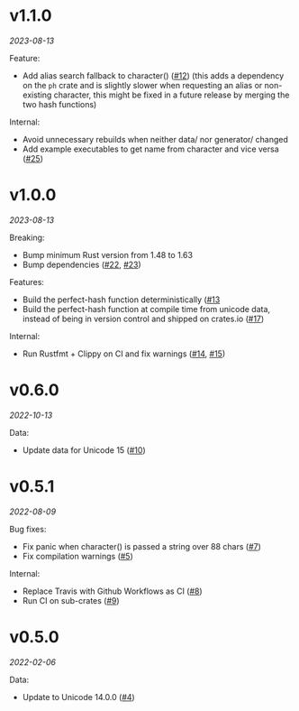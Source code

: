 # v1.1.0

*2023-08-13*

Feature:

* Add alias search fallback to character() ([#12](https://github.com/progval/unicode_names2/pull/12))
  (this adds a dependency on the `ph` crate and is slightly slower when requesting an alias
  or non-existing character, this might be fixed in a future release by merging the two hash functions)

Internal:

* Avoid unnecessary rebuilds when neither data/ nor generator/ changed
* Add example executables to get name from character and vice versa ([#25](https://github.com/progval/unicode_names2/pull/15))

# v1.0.0

*2023-08-13*

Breaking:

* Bump minimum Rust version from 1.48 to 1.63
* Bump dependencies ([#22](https://github.com/progval/unicode_names2/pull/22), [#23](https://github.com/progval/unicode_names2/pull/23))

Features:

* Build the perfect-hash function deterministically ([#13](https://github.com/progval/unicode_names2/pull/13)
* Build the perfect-hash function at compile time from unicode data, instead of being
  in version control and shipped on crates.io ([#17](https://github.com/progval/unicode_names2/pull/17))

Internal:

* Run Rustfmt + Clippy on CI and fix warnings ([#14](https://github.com/progval/unicode_names2/pull/14), [#15](https://github.com/progval/unicode_names2/pull/15))

# v0.6.0

*2022-10-13*

Data:

* Update data for Unicode 15 ([#10](https://github.com/progval/unicode_names2/pull/))

# v0.5.1

*2022-08-09*

Bug fixes:

* Fix panic when character() is passed a string over 88 chars ([#7](https://github.com/progval/unicode_names2/pull/7))
* Fix compilation warnings ([#5](https://github.com/progval/unicode_names2/pull/5))

Internal:

* Replace Travis with Github Workflows as CI ([#8](https://github.com/progval/unicode_names2/pull/8))
* Run CI on sub-crates ([#9](https://github.com/progval/unicode_names2/pull/9))

# v0.5.0

*2022-02-06*

Data:

* Update to Unicode 14.0.0 ([#4](https://github.com/progval/unicode_names2/pull/4))
